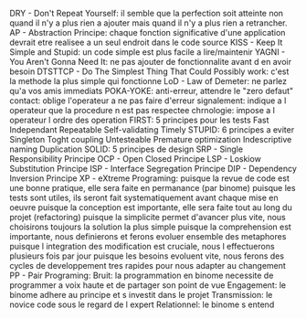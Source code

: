 DRY - Don't Repeat Yourself: il semble que la perfection soit atteinte non quand il n'y a plus rien a ajouter mais quand il n'y a plus rien a retrancher.
AP - Abstraction Principe: chaque fonction significative d'une application devrait etre realisee a un seul endroit dans le code source
KISS - Keep It Simple and Stupid: un code simple est plus facile a lire/maintenir
YAGNI - You Aren't Gonna Need It: ne pas ajouter de fonctionnalite avant d en avoir besoin
DTSTTCP - Do The Simplest Thing That Could Possibly work: c'est la methode la plus simple qui fonctionne
LoD - Law of Demeter: ne parlez qu'a vos amis immediats
POKA-YOKE: anti-erreur, attendre le "zero defaut"
    contact: oblige l'operateur a ne pas faire d'erreur
    signalement: indique a l operateur que la procedure n est pas respectee
    chrnologie: impose a l operateur l ordre des operation
FIRST: 5 principes pour les tests
    Fast
    Independant
    Repeatable
    Self-validating
    Timely
STUPID: 6 principes a eviter
    Singleton
    Toght coupling
    Untesteable
    Premature optimization
    Indescriptive naming
    Duplication
SOLID: 5 principes de design
    SRP - Single Responsibility Principe
    OCP - Open Closed Principe
    LSP - Loskiow Substitution Principe
    ISP - Interface Segregation Principe
    DIP - Dependency Inversion Principe
XP - eXtreme Programing:
    puisque la revue de code est une bonne pratique, elle sera faite en permanance (par binome)
    puisque les tests sont utiles, ils seront fait systematiquement avant chaque mise en oeuvre
    puisque la conception est importante, elle sera faite tout au long du projet (refactoring)
    puisque la simplicite permet d'avancer plus vite, nous choisirons toujours la solution la plus simple
    puisque la comprehension est importante, nous definierons et ferons evoluer ensemble des metaphores
    puisque l integration des modification est cruciale, nous l effectuerons plusieurs fois par jour
    puisque les besoins evoluent vite, nous ferons des cycles de developpement tres rapides pour nous adapter au changement
PP - Pair Programing:
    Bruit: la programmation en binome necessite de programmer a voix haute et de partager son point de vue
    Engagement: le binome adhere au principe et s investit dans le projet
    Transmission: le novice code sous le regard de l expert
    Relationnel: le binome s entend
